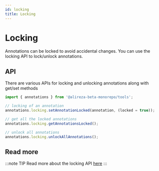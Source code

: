 ```yaml
---
id: locking
title: Locking
---
```


# Locking

Annotations can be locked to avoid accidental changes. You can use
the locking API to lock/unlock annotations.

## API

There are various APIs for locking and unlocking annotations along with get/set methods

```js
import { annotations } from '@alireza-beta-monorepo/tools';

// locking of an annotation
annotations.locking.setAnnotationLocked(annotation, (locked = true));

// get all the locked annotations
annotations.locking.getAnnotationsLocked();

// unlock all annotations
annotations.locking.unlockAllAnnotations();
```

## Read more

:::note TIP
Read more about the locking API [here](/api/tools/namespace/annotation#locking)
:::
